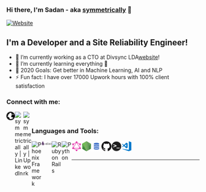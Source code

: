 ### Hi there, I'm Sadan - aka [symmetrically][website] 👋

[![Website](https://img.shields.io/website?label=divsync.com&style=for-the-badge&url=https%3A%2F%2Fdivsync.com)](https://divsync.com)


## I'm a Developer and a Site Reliability Engineer!

- 🔭 I’m currently working as a CTO at Divsync LDA[website]!
- 🌱 I’m currently learning everything 🤣
- 🥅 2020 Goals: Get better in Machine Learning, AI and NLP
- ⚡ Fun fact: I have over 17000 Upwork hours with 100% client satisfaction

### Connect with me:

[<img align="left" alt="divsync.com" width="22px" src="https://raw.githubusercontent.com/iconic/open-iconic/master/svg/globe.svg" />][website]
[<img align="left" alt="symmetrically | LinkedIn" width="22px" src="https://cdn.jsdelivr.net/npm/simple-icons@v3/icons/linkedin.svg" />][linkedin]
[<img align="left" alt="symmetrically | Upwork" width="22px" src="https://cdn.jsdelivr.net/npm/simple-icons@v3/icons/upwork.svg" />][upwork]

<br />

### Languages and Tools:

[<img align="left" alt="Phoenix Framework" width="26px" src="https://raw.githubusercontent.com/phoenixframework/phoenix/master/priv/static/phoenix.png" />][website]
[<img align="left" alt="Elixir" width="26px" src="https://raw.githubusercontent.com/elixir-lang/elixir-lang.github.com/master/images/logo/logo.png" />][website]
[<img align="left" alt="Ruby on Rails" width="26px" src="https://avatars1.githubusercontent.com/u/4223?s=200&v=4" />][website]
[<img align="left" alt="Python" width="26px" src="https://avatars0.githubusercontent.com/u/1525981?s=200&v=4" />][website]
[<img align="left" alt="GraphQL" width="26px" src="https://raw.githubusercontent.com/github/explore/80688e429a7d4ef2fca1e82350fe8e3517d3494d/topics/graphql/graphql.png" />][website]
[<img align="left" alt="Node.js" width="26px" src="https://raw.githubusercontent.com/github/explore/80688e429a7d4ef2fca1e82350fe8e3517d3494d/topics/nodejs/nodejs.png" />][website]
[<img align="left" alt="SQL" width="26px" src="https://raw.githubusercontent.com/github/explore/80688e429a7d4ef2fca1e82350fe8e3517d3494d/topics/sql/sql.png" />][website]
[<img align="left" alt="GitHub" width="26px" src="https://raw.githubusercontent.com/github/explore/78df643247d429f6cc873026c0622819ad797942/topics/github/github.png" />][website]
[<img align="left" alt="Terminal" width="26px" src="https://raw.githubusercontent.com/github/explore/80688e429a7d4ef2fca1e82350fe8e3517d3494d/topics/terminal/terminal.png" />][website]
[<img align="left" alt="Visual Studio Code" width="26px" src="https://raw.githubusercontent.com/github/explore/80688e429a7d4ef2fca1e82350fe8e3517d3494d/topics/visual-studio-code/visual-studio-code.png" />][website]

<br />
<br />

---

[website]: https://divsync.com
[linkedin]: https://www.linkedin.com/in/sadanmasroor/
[upwork]: https://www.upwork.com/fl/sadanm?viewMode=1